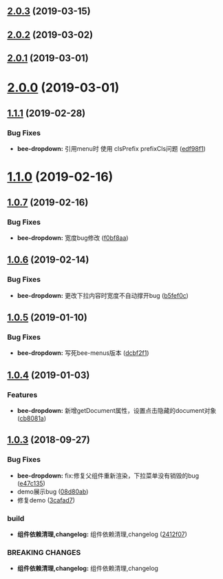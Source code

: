 <a name="2.0.3"></a>
## [2.0.3](https://github.com/tinper-bee/bee-dropdown/compare/v2.0.2...v2.0.3) (2019-03-15)



<a name="2.0.2"></a>
## [2.0.2](https://github.com/tinper-bee/bee-dropdown/compare/v2.0.1...v2.0.2) (2019-03-02)



<a name="2.0.1"></a>
## [2.0.1](https://github.com/tinper-bee/bee-dropdown/compare/v2.0.0...v2.0.1) (2019-03-01)



<a name="2.0.0"></a>
# [2.0.0](https://github.com/tinper-bee/bee-dropdown/compare/v1.1.1...v2.0.0) (2019-03-01)



<a name="1.1.1"></a>
## [1.1.1](https://github.com/tinper-bee/bee-dropdown/compare/v1.1.0...v1.1.1) (2019-02-28)


### Bug Fixes

* **bee-dropdown:** 引用menu时 使用 clsPrefix prefixCls问题 ([edf98f1](https://github.com/tinper-bee/bee-dropdown/commit/edf98f1))



<a name="1.1.0"></a>
# [1.1.0](https://github.com/tinper-bee/bee-dropdown/compare/v1.0.7...v1.1.0) (2019-02-16)



<a name="1.0.7"></a>
## [1.0.7](https://github.com/tinper-bee/bee-dropdown/compare/v1.0.6...v1.0.7) (2019-02-16)


### Bug Fixes

* **bee-dropdown:** 宽度bug修改 ([f0bf8aa](https://github.com/tinper-bee/bee-dropdown/commit/f0bf8aa))



<a name="1.0.6"></a>
## [1.0.6](https://github.com/tinper-bee/bee-dropdown/compare/v1.0.5...v1.0.6) (2019-02-14)


### Bug Fixes

* **bee-dropdown:** 更改下拉内容时宽度不自动撑开bug ([b5fef0c](https://github.com/tinper-bee/bee-dropdown/commit/b5fef0c))



<a name="1.0.5"></a>
## [1.0.5](https://github.com/tinper-bee/bee-dropdown/compare/v1.0.4...v1.0.5) (2019-01-10)


### Bug Fixes

* **bee-dropdown:** 写死bee-menus版本 ([dcbf2f1](https://github.com/tinper-bee/bee-dropdown/commit/dcbf2f1))



<a name="1.0.4"></a>
## [1.0.4](https://github.com/tinper-bee/bee-dropdown/compare/v1.0.3...v1.0.4) (2019-01-03)


### Features

* **bee-dropdown:** 新增getDocument属性，设置点击隐藏的document对象 ([cb8081a](https://github.com/tinper-bee/bee-dropdown/commit/cb8081a))



<a name="1.0.3"></a>
## [1.0.3](https://github.com/tinper-bee/bee-dropdown/compare/2412f07...v1.0.3) (2018-09-27)


### Bug Fixes

* **bee-dropdown:** fix:修复父组件重新渲染，下拉菜单没有销毁的bug ([e47c135](https://github.com/tinper-bee/bee-dropdown/commit/e47c135))
* demo展示bug ([08d80ab](https://github.com/tinper-bee/bee-dropdown/commit/08d80ab))
* 修复demo ([3cafad7](https://github.com/tinper-bee/bee-dropdown/commit/3cafad7))


### build

* **组件依赖清理,changelog:** 组件依赖清理,changelog ([2412f07](https://github.com/tinper-bee/bee-dropdown/commit/2412f07))


### BREAKING CHANGES

* **组件依赖清理,changelog:** 组件依赖清理,changelog



